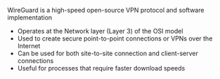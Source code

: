 WireGuard is a high-speed open-source VPN protocol and software implementation

* Operates at the Network layer (Layer 3) of the OSI model
* Used to create secure point-to-point connections or VPNs over the Internet
* Can be used for both site-to-site connection and client-server connections
* Useful for processes that require faster download speeds 
